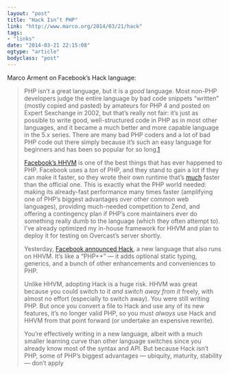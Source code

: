 ```yaml
---
layout: "post"
title: "Hack Isn’t PHP"
link: "http://www.marco.org/2014/03/21/hack"
tags: 
- "links"
date: "2014-03-21 22:15:08"
ogtype: "article"
bodyclass: "post"
---
```


Marco Arment on Facebook’s Hack language:

> PHP isn’t a great language, but it is a *good* language. Most non-PHP developers judge the entire language by bad code snippets “written” (mostly copied and pasted) by amateurs for PHP 4 and posted on Expert Sexchange in 2002, but that’s really not fair: it’s just as possible to write good, well-structured code in PHP as in most other languages, and it became a much better and more capable language in the 5.x series. There are many bad PHP coders and a lot of bad PHP code out there simply because it’s such an easy language for beginners and has been so popular for so long.[1](http://www.marco.org/2014/03/21/hack#)
> 
> [Facebook’s HHVM](http://hhvm.com/) is one of the best things that has ever happened to PHP. Facebook uses a *ton* of PHP, and they stand to gain a lot if they can make it faster, so they wrote their own runtime that’s [much](http://hhvm.com/blog/1817/fastercgi-with-hhvm) faster than the official one. This is exactly what the PHP world needed: making its already-fast performance many times faster (amplifying one of PHP’s biggest advantages over other common web languages), providing much-needed competition to Zend, and offering a contingency plan if PHP’s core maintainers ever do something really dumb to the language (which they often attempt to). I’ve already optimized my in-house framework for HHVM and plan to deploy it for testing on Overcast’s server shortly.
> 
> Yesterday, [Facebook announced Hack](https://code.facebook.com/posts/264544830379293/hack-a-new-programming-language-for-hhvm/), a new language that also runs on HHVM. It’s like a “PHP++” — it adds optional static typing, generics, and a bunch of other enhancements and conveniences to PHP.
> 
> Unlike HHVM, adopting Hack is a huge risk. HHVM was great because you could switch to it *and switch away from it* freely, with almost no effort (especially to switch away). You were still writing PHP. But once you convert a file to Hack and use any of its new features, it’s no longer valid PHP, so you must *always* use Hack and HHVM from that point forward (or undertake an expensive rewrite).
> 
> You’re effectively writing in a new language, albeit with a much smaller learning curve than other language switches since you already know most of the syntax and API. But because Hack isn’t PHP, some of PHP’s biggest advantages — ubiquity, maturity, stability — don’t apply